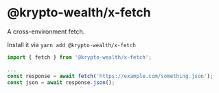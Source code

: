 # @krypto-wealth/x-fetch

A cross-environment fetch.

Install it via `yarn add @krypto-wealth/x-fetch`

```js
import { fetch } from '@krypto-wealth/x-fetch';

...
const response = await fetch('https://example.com/something.json');
const json = await response.json();
```
